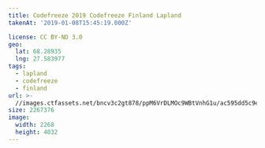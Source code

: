 ```yaml
---
title: Codefreeze 2019 Codefreeze Finland Lapland
takenAt: '2019-01-08T15:45:19.000Z'

license: CC BY-ND 3.0
geo:
  lat: 68.28935
  lng: 27.583977
tags:
  - lapland
  - codefreeze
  - finland
url: >-
  //images.ctfassets.net/bncv3c2gt878/ppM6VrDLMOc9WBtVnhG1u/ac595dd5c9ec9645cd16d35de3c14d22/codefreeze-2019-codefreeze-finland-lapland_31796857147_o
size: 2267376
image:
  width: 2268
  height: 4032
---
```

